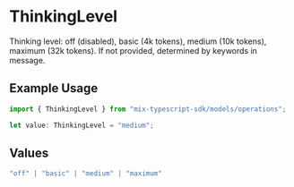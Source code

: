 # ThinkingLevel

Thinking level: off (disabled), basic (4k tokens), medium (10k tokens), maximum (32k tokens). If not provided, determined by keywords in message.

## Example Usage

```typescript
import { ThinkingLevel } from "mix-typescript-sdk/models/operations";

let value: ThinkingLevel = "medium";
```

## Values

```typescript
"off" | "basic" | "medium" | "maximum"
```
